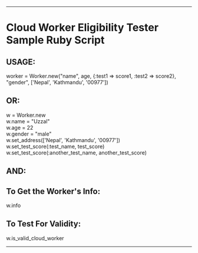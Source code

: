 ----------------------------------------------------------------
  
# Cloud Worker Eligibility Tester Sample Ruby Script #  
## USAGE: ##  
worker = Worker.new("name", age, {:test1 => score1, :test2 => score2}, "gender", ['Nepal', 'Kathmandu', '00977'])  
  
## OR: ##  
w = Worker.new  
w.name = "Uzzal"  
w.age = 22  
w.gender = "male"  
w.set_address(['Nepal', 'Kathmandu', '00977'])  
w.set_test_score(:test_name, test_score)  
w.set_test_score(:another_test_name, another_test_score)  
  
## AND: ##  
  
## To Get the Worker's Info: ##  
w.info  
  
## To Test For Validity: ##  
w.is_valid_cloud_worker  
  
---------------------------------------------------------------- 